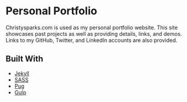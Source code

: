 # Personal Portfolio
Christysparks.com is used as my personal portfolio website. This site showcases past projects as well as providing details, links, and demos. Links to my GitHub, Twitter, and LinkedIn accounts are also provided.

## Built With

* [Jekyll](https://github.com/jekyll/jekyll)
* [SASS](https://github.com/sass/sass)
* [Pug](https://github.com/pugjs/pug)
* [Gulp](https://github.com/gulpjs/gulp)